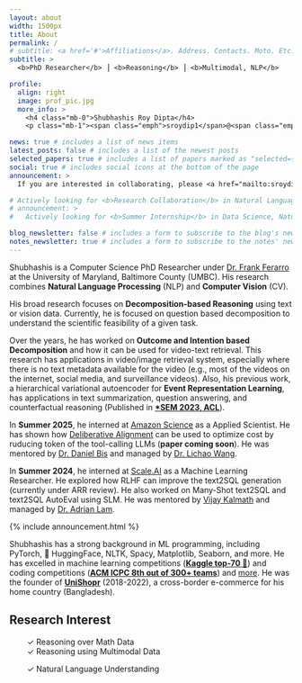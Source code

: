 ```yaml
---
layout: about
width: 1500px
title: About
permalink: /
# subtitle: <a href='#'>Affiliations</a>. Address. Contacts. Moto. Etc.
subtitle: >
  <b>PhD Researcher</b> ⎟ <b>Reasoning</b> ⎟ <b>Multimodal, NLP</b>

profile:
  align: right
  image: prof_pic.jpg
  more_info: >
    <h4 class="mb-0">Shubhashis Roy Dipta</h4>
    <p class="mb-1"><span class="emph">sroydip1</span>@<span class="emph">umbc</span>.<span class="emph">edu</span></p>

news: true # includes a list of news items
latest_posts: false # includes a list of the newest posts
selected_papers: true # includes a list of papers marked as "selected={true}"
social: true # includes social icons at the bottom of the page
announcement: >
  If you are interested in collaborating, please <a href="mailto:sroydip1@umbc.edu" target="_blank">email</a> me with a short description of your research interest.

# Actively looking for <b>Research Collaboration</b> in Natural Language Processing or Multimodal (Language + Vision) Work. Please <a href="mailto:sroydip1@umbc.edu" target="_blank">contact me</a> if you want to collaborate.
# announcement: >
#   Actively looking for <b>Summer Internship</b> in Data Science, Natural Language Processing, Computer Vision and/or Machine Learning. Please <a href="mailto:sroydip1@umbc.edu" target="_blank">contact me</a> if you have any opportunity.

blog_newsletter: false # includes a form to subscribe to the blog's newsletter
notes_newsletter: true # includes a form to subscribe to the notes' newsletter
---
```


Shubhashis is a Computer Science PhD Researcher under [Dr. Frank Ferarro](https://www.csee.umbc.edu/people/faculty/frank-ferraro/) at the University of Maryland, Baltimore County (UMBC). His research combines **Natural Language Processing** (NLP) and **Computer Vision** (CV).

His broad research focuses on **Decomposition-based Reasoning** using text or vision data. Currently, he is focused on question based decomposition to understand the scientific feasibility of a given task. 

Over the years, he has worked on **Outcome and Intention based Decomposition** and how it can be used for video-text retrieval. This research has applications in video/image retrieval system, especially where there is no text metadata available for the video (e.g., most of the videos on the internet, social media, and surveillance videos). Also, his previous work, a hierarchical variational autoencoder for **Event Representation Learning**, has applications in text summarization, question answering, and <span class="tooltip-text" data-toggle="tooltip" data-placement="top" title="What would happen if some facts are changed?">counterfactual</span> reasoning (Published in **[*SEM 2023, ACL](https://aclanthology.org/2023.starsem-1.31?utm_source=roydipta.com&utm_medium=about-page)**).

In **Summer 2025**, he interned at [Amazon Science](https://www.amazon.science/) as a Applied Scientist. He has shown how [Deliberative Alignment](https://arxiv.org/abs/2412.16339) can be used to optimize cost by ruducing token of the tool-calling LLMs (**paper coming soon**). He was mentored by [Dr. Daniel Bis](https://www.linkedin.com/in/daniel-bis-cs/) and managed by [Dr. Lichao Wang](https://www.linkedin.com/in/lichao-wang-imperialcollege/).

In **Summer 2024**, he interned at [Scale.AI](https://scale.com) as a Machine Learning Researcher. He explored how <span class="tooltip-text" data-toggle="tooltip" data-placement="top" title="Reinforcement learning from human feedback">RLHF</span> can improve the text2SQL generation (currently under ARR review). He also worked on Many-Shot text2SQL and text2SQL AutoEval using <span class="tooltip-text" data-toggle="tooltip" data-placement="top" title="Small Language Model">SLM</span>. He was mentored by [Vijay Kalmath](https://www.linkedin.com/in/vijay-kalmath/) and managed by [Dr. Adrian Lam](https://www.linkedin.com/in/ayplam/).

{% include announcement.html %}


Shubhashis has a strong background in ML programming, including PyTorch, 🤗 HuggingFace, NLTK, Spacy, Matplotlib, Seaborn, and more. He has excelled in machine learning competitions (**[Kaggle top-70 🥉](/projects/kaggle_bird?utm_source=roydipta.com&utm_medium=about-page)**) and coding competitions (**[ACM ICPC 8th out of 300+ teams](https://icpc.global/regionals/finder/dhaka-2019/standings)**) and [more](/awards?utm_source=roydipta.com&utm_medium=about-page). He was the founder of **[UniShopr](https://unishopr.com)** (2018-2022), a cross-border e-commerce for his home country (Bangladesh).


## Research Interest

&nbsp;&nbsp;&nbsp;&nbsp;&nbsp;&nbsp;&nbsp;&nbsp;✓ Reasoning over Math Data  
&nbsp;&nbsp;&nbsp;&nbsp;&nbsp;&nbsp;&nbsp;&nbsp;✓ Reasoning using Multimodal Data  
<!-- &nbsp;&nbsp;&nbsp;&nbsp;&nbsp;&nbsp;&nbsp;&nbsp;✓ (Outcome & Intention Based) Video-Text Retrieval   -->
&nbsp;&nbsp;&nbsp;&nbsp;&nbsp;&nbsp;&nbsp;&nbsp;✓ Natural Language Understanding   
